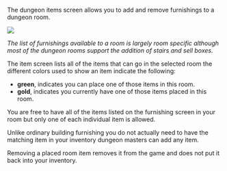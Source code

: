 The dungeon items screen allows you to add and remove furnishings to a dungeon room.

![](http://www.forlornonline.com/images/dungeonfurnish.jpg)

_The list of furnishings available to a room is largely room specific although most of the dungeon rooms support the addition of stairs and sell boxes._

The item screen lists all of the items that can go in the selected room the different colors used to show an item indicate the following:

*   **green**, indicates you can place one of those items in this room.
*   **gold**, indicates you currently have one of those items placed in this room.

You are free to have all of the items listed on the furnishing screen in your room but only one of each individual item is allowed.

Unlike ordinary building furnishing you do not actually need to have the matching item in your inventory dungeon masters can add any item.

Removing a placed room item removes it from the game and does not put it back into your inventory.